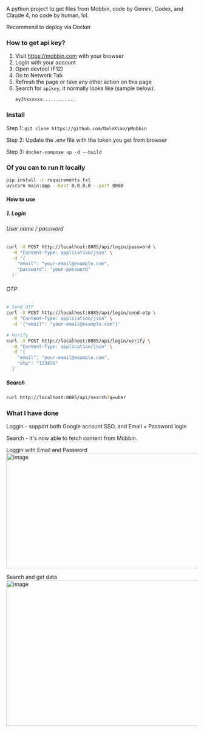 A python project to get files from Mobbin, code by Gemini, Codex, and Claude 4, no code by human, lol.

Recommend to deploy via Docker

### How to get api key?
1. Visit https://mobbin.com with your browser
2. Login with your account
3. Open devtool (F12)
4. Go to Network Tab
5. Refresh the page or take any other action on this page
6. Search for `apikey`, it normally looks like (sample below):
   ```
   eyJhxxxxxx............
   ```

### Install
Step 1: ```git clone https://github.com/DaleXiao/pMobbin ```

Step 2: Update the .env file with the token you get from browser

Step 3:
 ```docker-compose up -d --build ```


### Of you can to run it locally
```bash
pip install -r requirements.txt
uvicorn main:app --host 0.0.0.0 --port 8000
```
#### How to use
##### 1. Login

###### User name / password
```bash
curl -X POST http://localhost:8085/api/login/password \
  -H "Content-Type: application/json" \
  -d '{
    "email": "your-email@example.com",
    "password": "your-password"
  }'
```

###### OTP
```bash
# Send OTP
curl -X POST http://localhost:8085/api/login/send-otp \
  -H "Content-Type: application/json" \
  -d '{"email": "your-email@example.com"}'

# Verify
curl -X POST http://localhost:8085/api/login/verify \
  -H "Content-Type: application/json" \
  -d '{
    "email": "your-email@example.com",
    "otp": "123456"
  }'
```

##### Search
```bash
curl http://localhost:8085/api/search?q=uber
```

### What I have done
Loggin - support both Google account SSO, and Email + Password login

Search - it's now able to fetch content from Mobbin.

Loggin with Email and Password
<img width="1332" height="303" alt="image" src="https://github.com/user-attachments/assets/9379e326-8671-4158-b088-185486520779" />

Search and get data
<img width="1338" height="383" alt="image" src="https://github.com/user-attachments/assets/5c2ed652-141f-461a-ba4e-95bf0df34704" />
